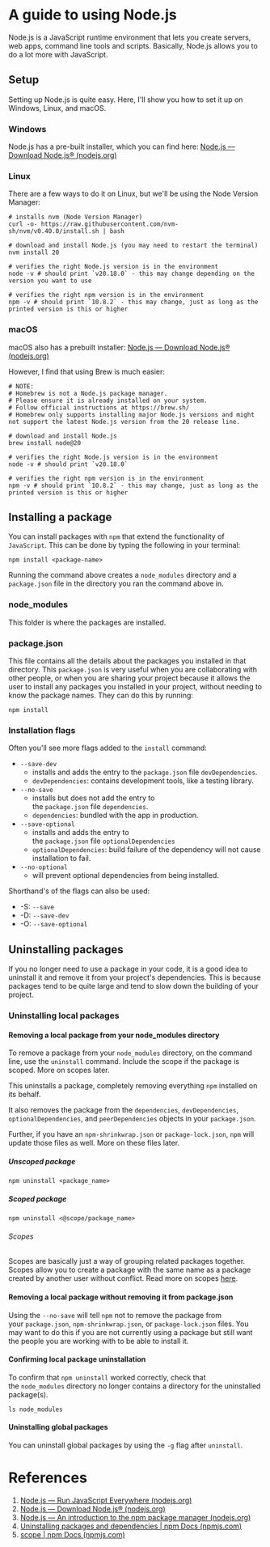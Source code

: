 # A guide to using Node.js

Node.js is a JavaScript runtime environment that lets you create servers, web apps, command line tools and scripts. Basically, Node.js allows you to do a lot more with JavaScript.

## Setup

Setting up Node.js is quite easy. Here, I'll show you how to set it up on Windows, Linux, and macOS.

### Windows

Node.js has a pre-built installer, which you can find here: [Node.js — Download Node.js® (nodejs.org)](https://nodejs.org/en/download/prebuilt-installer)

### Linux

There are a few ways to do it on Linux, but we'll be using the Node Version Manager:

```shell
# installs nvm (Node Version Manager)
curl -o- https://raw.githubusercontent.com/nvm-sh/nvm/v0.40.0/install.sh | bash

# download and install Node.js (you may need to restart the terminal)
nvm install 20

# verifies the right Node.js version is in the environment
node -v # should print `v20.18.0` - this may change depending on the version you want to use

# verifies the right npm version is in the environment
npm -v # should print `10.8.2` - this may change, just as long as the printed version is this or higher
```

### macOS

macOS also has a prebuilt installer: [Node.js — Download Node.js® (nodejs.org)](https://nodejs.org/en/download/prebuilt-installer)

However, I find that using Brew is much easier:

```shell
# NOTE:
# Homebrew is not a Node.js package manager.
# Please ensure it is already installed on your system.
# Follow official instructions at https://brew.sh/
# Homebrew only supports installing major Node.js versions and might not support the latest Node.js version from the 20 release line.

# download and install Node.js
brew install node@20

# verifies the right Node.js version is in the environment
node -v # should print `v20.18.0`

# verifies the right npm version is in the environment
npm -v # should print `10.8.2` - this may change, just as long as the printed version is this or higher
```

## Installing a package

You can install packages with `npm` that extend the functionality of `JavaScript`. This can be done by typing the following in your terminal:

```shell
npm install <package-name>
```

Running the command above creates a `node_modules` directory and a `package.json` file in the directory you ran the command above in. 

### node_modules

This folder is where the packages are installed.

### package.json

This file contains all the details about the packages you installed in that directory. This `package.json` is very useful when you are collaborating with other people, or when you are sharing your project because it allows the user to install any packages you installed in your project, without needing to know the package names. They can do this by running:

```shell
npm install
```

### Installation flags

Often you'll see more flags added to the `install` command:

- `--save-dev` 
	- installs and adds the entry to the `package.json` file `devDependencies`.
	- `devDependencies`: contains development tools, like a testing library.
- `--no-save` 
	- installs but does not add the entry to the `package.json` file `dependencies`.
	- `dependencies`: bundled with the app in production.
- `--save-optional` 
	- installs and adds the entry to the `package.json` file `optionalDependencies`
	- `optionalDependencies`: build failure of the dependency will not cause installation to fail.
- `--no-optional` 
	- will prevent optional dependencies from being installed.

Shorthand's of the flags can also be used:

- -S: `--save`
- -D: `--save-dev`
- -O: `--save-optional`

## Uninstalling packages

If you no longer need to use a package in your code, it is a good idea to  uninstall it and remove it from your project's dependencies. This is because packages tend to be quite large and tend to slow down the building of your project.

### Uninstalling local packages

#### Removing a local package from your node_modules directory

To remove a package from your `node_modules` directory, on the command line, use the `uninstall` command. Include the scope if the package is scoped. More on scopes later.

This uninstalls a package, completely removing everything `npm` installed on its behalf.

It also removes the package from the `dependencies`, `devDependencies`, `optionalDependencies`, and `peerDependencies` objects in your `package.json`.

Further, if you have an `npm-shrinkwrap.json` or `package-lock.json`, `npm` will update those files as well. More on these files later.

##### Unscoped package

`npm uninstall <package_name>`

##### Scoped package

`npm uninstall <@scope/package_name>`

###### Scopes

Scopes are basically just a way of grouping related packages together. Scopes allow you to create a package with the same name as a package created by another user without conflict. Read more on scopes [here](https://docs.npmjs.com/cli/v9/using-npm/scope).

#### Removing a local package without removing it from package.json

Using the `--no-save` will tell `npm` not to remove the package from your `package.json`, `npm-shrinkwrap.json`, or `package-lock.json` files. You may want to do this if you are not currently using a package but still want the people you are working with to be able to install it.

#### Confirming local package uninstallation

To confirm that `npm uninstall` worked correctly, check that the `node_modules` directory no longer contains a directory for the uninstalled package(s).

```shell
ls node_modules
```

#### Uninstalling global packages

You can uninstall global packages by using the `-g` flag after `uninstall`.

# References

1. [Node.js — Run JavaScript Everywhere (nodejs.org)](https://nodejs.org/en)
2. [Node.js — Download Node.js® (nodejs.org)](https://nodejs.org/en/download/package-manager)
3. [Node.js — An introduction to the npm package manager (nodejs.org)](https://nodejs.org/en/learn/getting-started/an-introduction-to-the-npm-package-manager)
4. [Uninstalling packages and dependencies | npm Docs (npmjs.com)](https://docs.npmjs.com/uninstalling-packages-and-dependencies)
5. [scope | npm Docs (npmjs.com)](https://docs.npmjs.com/cli/v9/using-npm/scope)